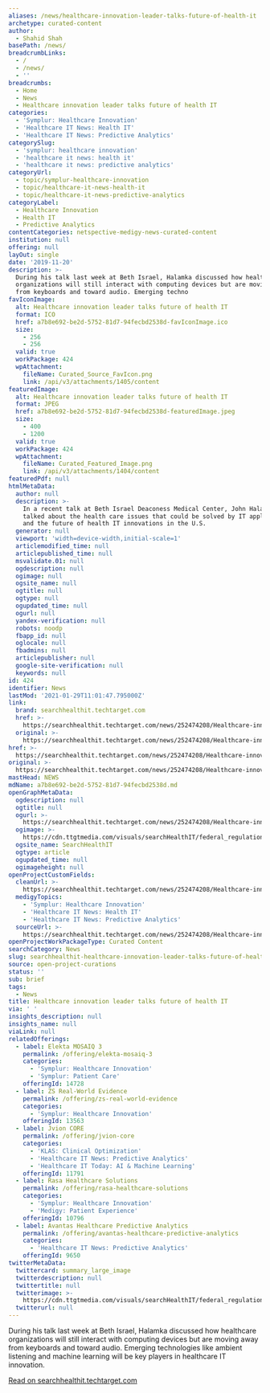 ```yaml
---
aliases: /news/healthcare-innovation-leader-talks-future-of-health-it
archetype: curated-content
author:
  - Shahid Shah
basePath: /news/
breadcrumbLinks:
  - /
  - /news/
  - ''
breadcrumbs:
  - Home
  - News
  - Healthcare innovation leader talks future of health IT
categories:
  - 'Symplur: Healthcare Innovation'
  - 'Healthcare IT News: Health IT'
  - 'Healthcare IT News: Predictive Analytics'
categorySlug:
  - 'symplur: healthcare innovation'
  - 'healthcare it news: health it'
  - 'healthcare it news: predictive analytics'
categoryUrl:
  - topic/symplur-healthcare-innovation
  - topic/healthcare-it-news-health-it
  - topic/healthcare-it-news-predictive-analytics
categoryLabel:
  - Healthcare Innovation
  - Health IT
  - Predictive Analytics
contentCategories: netspective-medigy-news-curated-content
institution: null
offering: null
layOut: single
date: '2019-11-20'
description: >-
  During his talk last week at Beth Israel, Halamka discussed how healthcare
  organizations will still interact with computing devices but are moving away
  from keyboards and toward audio. Emerging techno
favIconImage:
  alt: Healthcare innovation leader talks future of health IT
  format: ICO
  href: a7b8e692-be2d-5752-81d7-94fecbd2538d-favIconImage.ico
  size:
    - 256
    - 256
  valid: true
  workPackage: 424
  wpAttachment:
    fileName: Curated_Source_FavIcon.png
    link: /api/v3/attachments/1405/content
featuredImage:
  alt: Healthcare innovation leader talks future of health IT
  format: JPEG
  href: a7b8e692-be2d-5752-81d7-94fecbd2538d-featuredImage.jpeg
  size:
    - 400
    - 1200
  valid: true
  workPackage: 424
  wpAttachment:
    fileName: Curated_Featured_Image.png
    link: /api/v3/attachments/1404/content
featuredPdf: null
htmlMetaData:
  author: null
  description: >-
    In a recent talk at Beth Israel Deaconess Medical Center, John Halamka
    talked about the health care issues that could be solved by IT applications
    and the future of health IT innovations in the U.S.
  generator: null
  viewport: 'width=device-width,initial-scale=1'
  articlemodified_time: null
  articlepublished_time: null
  msvalidate.01: null
  ogdescription: null
  ogimage: null
  ogsite_name: null
  ogtitle: null
  ogtype: null
  ogupdated_time: null
  ogurl: null
  yandex-verification: null
  robots: noodp
  fbapp_id: null
  oglocale: null
  fbadmins: null
  articlepublisher: null
  google-site-verification: null
  keywords: null
id: 424
identifier: News
lastMod: '2021-01-29T11:01:47.795000Z'
link:
  brand: searchhealthit.techtarget.com
  href: >-
    https://searchhealthit.techtarget.com/news/252474208/Healthcare-innovation-leader-talks-future-of-health-IT
  original: >-
    https://searchhealthit.techtarget.com/news/252474208/Healthcare-innovation-leader-talks-future-of-health-IT
href: >-
  https://searchhealthit.techtarget.com/news/252474208/Healthcare-innovation-leader-talks-future-of-health-IT
original: >-
  https://searchhealthit.techtarget.com/news/252474208/Healthcare-innovation-leader-talks-future-of-health-IT
mastHead: NEWS
mdName: a7b8e692-be2d-5752-81d7-94fecbd2538d.md
openGraphMetaData:
  ogdescription: null
  ogtitle: null
  ogurl: >-
    https://searchhealthit.techtarget.com/news/252474208/Healthcare-innovation-leader-talks-future-of-health-IT
  ogimage: >-
    https://cdn.ttgtmedia.com/visuals/searchHealthIT/federal_regulations/healthit_article_011.jpg
  ogsite_name: SearchHealthIT
  ogtype: article
  ogupdated_time: null
  ogimageheight: null
openProjectCustomFields:
  cleanUrl: >-
    https://searchhealthit.techtarget.com/news/252474208/Healthcare-innovation-leader-talks-future-of-health-IT
  medigyTopics:
    - 'Symplur: Healthcare Innovation'
    - 'Healthcare IT News: Health IT'
    - 'Healthcare IT News: Predictive Analytics'
  sourceUrl: >-
    https://searchhealthit.techtarget.com/news/252474208/Healthcare-innovation-leader-talks-future-of-health-IT
openProjectWorkPackageType: Curated Content
searchCategory: News
slug: searchhealthit-healthcare-innovation-leader-talks-future-of-health-it
source: open-project-curations
status: ''
sub: brief
tags:
  - News
title: Healthcare innovation leader talks future of health IT
via: ' '
insights_description: null
insights_name: null
viaLink: null
relatedOfferings:
  - label: Elekta MOSAIQ 3
    permalink: /offering/elekta-mosaiq-3
    categories:
      - 'Symplur: Healthcare Innovation'
      - 'Symplur: Patient Care'
    offeringId: 14728
  - label: ZS Real-World Evidence
    permalink: /offering/zs-real-world-evidence
    categories:
      - 'Symplur: Healthcare Innovation'
    offeringId: 13563
  - label: Jvion CORE
    permalink: /offering/jvion-core
    categories:
      - 'KLAS: Clinical Optimization'
      - 'Healthcare IT News: Predictive Analytics'
      - 'Healthcare IT Today: AI & Machine Learning'
    offeringId: 11791
  - label: Rasa Healthcare Solutions
    permalink: /offering/rasa-healthcare-solutions
    categories:
      - 'Symplur: Healthcare Innovation'
      - 'Medigy: Patient Experience'
    offeringId: 10796
  - label: Avantas Healthcare Predictive Analytics
    permalink: /offering/avantas-healthcare-predictive-analytics
    categories:
      - 'Healthcare IT News: Predictive Analytics'
    offeringId: 9650
twitterMetaData:
  twittercard: summary_large_image
  twitterdescription: null
  twittertitle: null
  twitterimage: >-
    https://cdn.ttgtmedia.com/visuals/searchHealthIT/federal_regulations/healthit_article_011.jpg
  twitterurl: null
---
```

<p>During his talk last week at Beth Israel, Halamka discussed how healthcare organizations will still interact with computing devices but are moving away from keyboards and toward audio. Emerging technologies like ambient listening and machine learning will be key players in healthcare IT innovation.</p><p><a href="https://searchhealthit.techtarget.com/news/252474208/Healthcare-innovation-leader-talks-future-of-health-IT">Read on searchhealthit.techtarget.com</a></p>